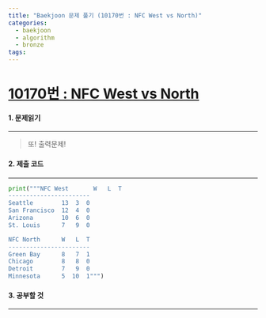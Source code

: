 ```yaml
---
title: "Baekjoon 문제 풀기 (10170번 : NFC West vs North)"
categories:
  - baekjoon
  - algorithm
  - bronze
tags:
---
```



# [10170번 : NFC West vs North](https://www.acmicpc.net/problem/10170)

#### 1. 문제읽기
---

> 또! 출력문제!  

#### 2. 제출 코드 
---


```python
print("""NFC West       W   L  T
-----------------------
Seattle        13  3  0
San Francisco  12  4  0
Arizona        10  6  0
St. Louis      7   9  0

NFC North      W   L  T
-----------------------
Green Bay      8   7  1
Chicago        8   8  0
Detroit        7   9  0
Minnesota      5  10  1""")
```


#### 3. 공부할 것
---
